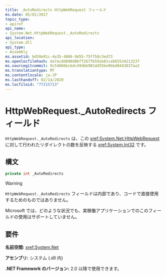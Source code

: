 ```yaml
---
title: _AutoRedirects HttpWebRequest フィールド
ms.date: 05/01/2017
topic_type:
- apiref
api_name:
- System.Net.HttpWebRequest._AutoRedirects
api_location:
- System.dll
api_type:
- Assembly
ms.assetid: bd58e91c-4e35-4866-9d55-75ff58c3ed73
ms.openlocfilehash: da7acdd890d0bff267fb592e81ceb6553421323f
ms.sourcegitcommit: 9c54866bcbdc49dbb981dd55be9bbd0443837aa2
ms.translationtype: MT
ms.contentlocale: ja-JP
ms.lasthandoff: 02/14/2020
ms.locfileid: "77215713"
---
```

# <a name="httpwebrequest_autoredirects-field"></a>HttpWebRequest.\_AutoRedirects フィールド

`HttpWebRequest._AutoRedirects` は、この <xref:System.Net.HttpWebRequest>に対して行われたリダイレクトの数を反映する <xref:System.Int32> です。

## <a name="syntax"></a>構文  
  
```csharp  
private int _AutoRedirects
```

> [!WARNING]
> `HttpWebRequest._AutoRedirects` フィールドは内部であり、コードで直接使用するためのものではありません。
> 
> Microsoft では、どのような状況でも、実稼働アプリケーションでのこのフィールドの使用はサポートしていません。

## <a name="requirements"></a>要件

**名前空間:** <xref:System.Net>

**アセンブリ:** システム (.dll 内)

**.NET Framework のバージョン:** 2.0 以降で使用できます。
